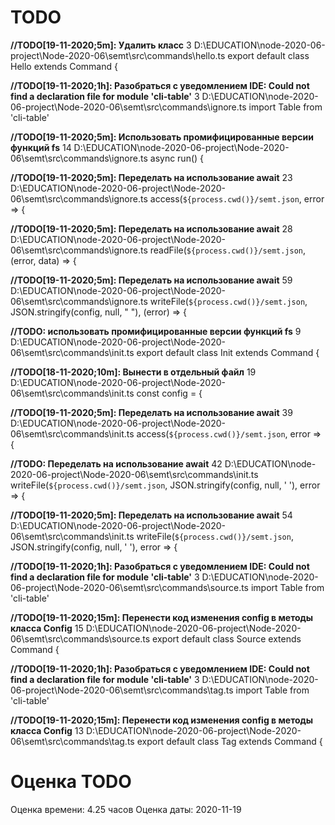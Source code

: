 # TODO 

**//TODO[19-11-2020;5m]: Удалить класс**
3 D:\EDUCATION\node-2020-06-project\Node-2020-06\semt\src\commands\hello.ts
export default class Hello extends Command {
 
**//TODO[19-11-2020;1h]: Разобраться с уведомлением IDE: Could not find a declaration file for module 'cli-table'**
3 D:\EDUCATION\node-2020-06-project\Node-2020-06\semt\src\commands\ignore.ts
import Table from 'cli-table'
 
**//TODO[19-11-2020;5m]: Использовать промифицированные версии функций fs**
14 D:\EDUCATION\node-2020-06-project\Node-2020-06\semt\src\commands\ignore.ts
async run() {
 
**//TODO[19-11-2020;5m]: Переделать на использование await**
23 D:\EDUCATION\node-2020-06-project\Node-2020-06\semt\src\commands\ignore.ts
access(`${process.cwd()}/semt.json`, error => {
 
**//TODO[19-11-2020;5m]: Переделать на использование await**
28 D:\EDUCATION\node-2020-06-project\Node-2020-06\semt\src\commands\ignore.ts
readFile(`${process.cwd()}/semt.json`, (error, data) => {
 
**//TODO[19-11-2020;5m]: Переделать на использование await**
59 D:\EDUCATION\node-2020-06-project\Node-2020-06\semt\src\commands\ignore.ts
writeFile(`${process.cwd()}/semt.json`, JSON.stringify(config, null, "  "), (error) => {
 
**//TODO: использовать промифицированные версии функций fs**
9 D:\EDUCATION\node-2020-06-project\Node-2020-06\semt\src\commands\init.ts
export default class Init extends Command {
 
**//TODO[18-11-2020;10m]: Вынести в отдельный файл**
19 D:\EDUCATION\node-2020-06-project\Node-2020-06\semt\src\commands\init.ts
const config = {
 
**//TODO[19-11-2020;5m]: Переделать на использование await**
39 D:\EDUCATION\node-2020-06-project\Node-2020-06\semt\src\commands\init.ts
access(`${process.cwd()}/semt.json`, error => {
 
**//TODO: Переделать на использование await**
42 D:\EDUCATION\node-2020-06-project\Node-2020-06\semt\src\commands\init.ts
writeFile(`${process.cwd()}/semt.json`, JSON.stringify(config, null, '  '), error => {
 
**//TODO[19-11-2020;5m]: Переделать на использование await**
54 D:\EDUCATION\node-2020-06-project\Node-2020-06\semt\src\commands\init.ts
writeFile(`${process.cwd()}/semt.json`, JSON.stringify(config, null, '  '), error => {
 
**//TODO[19-11-2020;1h]: Разобраться с уведомлением IDE: Could not find a declaration file for module 'cli-table'**
3 D:\EDUCATION\node-2020-06-project\Node-2020-06\semt\src\commands\source.ts
import Table from 'cli-table'
 
**//TODO[19-11-2020;15m]: Перенести код изменения config в методы класса Config**
15 D:\EDUCATION\node-2020-06-project\Node-2020-06\semt\src\commands\source.ts
export default class Source extends Command {
 
**//TODO[19-11-2020;1h]: Разобраться с уведомлением IDE: Could not find a declaration file for module 'cli-table'**
3 D:\EDUCATION\node-2020-06-project\Node-2020-06\semt\src\commands\tag.ts
import Table from 'cli-table'
 
**//TODO[19-11-2020;15m]: Перенести код изменения config в методы класса Config**
13 D:\EDUCATION\node-2020-06-project\Node-2020-06\semt\src\commands\tag.ts
export default class Tag extends Command {
 
# Оценка TODO

Оценка времени: 4.25 часов
Оценка даты: 2020-11-19
